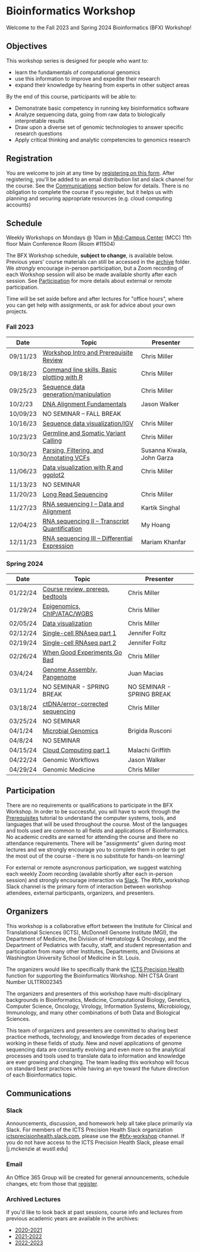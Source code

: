 # Bioinformatics Workshop

Welcome to the Fall 2023 and Spring 2024 Bioinformatics (BFX) Workshop! 


## Objectives

This workshop series is designed for people who want to:

- learn the fundamentals of computational genomics
- use this information to improve and expedite their research
- expand their knowledge by hearing from experts in other subject areas

By the end of this course, participants will be able to:

- Demonstrate basic competency in running key bioinformatics software
- Analyze sequencing data, going from raw data to biologically interpretable results
- Draw upon a diverse set of genomic technologies to answer specific research questions
- Apply critical thinking and analytic competencies to genomics research

## Registration

You are welcome to join at any time by [registering on this form](https://redcap.link/BFX2023). After registering, you'll be added to an email distribution list and slack channel for the course. See the [Communications](README.md#Communications) section below for details. There is no obligation to complete the course if you register, but it helps us with planning and securing appropriate resources (e.g. cloud computing accounts)

## Schedule

Weekly Workshops on Mondays @ 10am in [Mid-Campus Center](https://maps.google.com/?q=4590%20Children) (MCC) 11th floor Main Conference Room (Room #11504)

The BFX Workshop schedule, __subject to change__, is available below. Previous years' course materials can still be accessed in the [archive](archive) folder. We *strongly* encourage in-person participation, but a Zoom recording of each Workshop session will also be made available shortly after each session. See [Participation](README.md#Participation) for more details about external or remote participation.

Time will be set aside before and after lectures for "office hours", where you can get help with assignments, or ask for advice about your own projects.

### Fall 2023
|Date|Topic|Presenter|
|----|--------|------------|
|09/11/23	| [Workshop Intro and Prerequisite Review](lectures/week_01) | Chris Miller |
|09/18/23	| [Command line skills, Basic plotting with R](lectures/week_02) |Chris Miller |
|09/25/23	| [Sequence data generation/manipulation](lectures/week_03) | Chris Miller |
|10/2/23	| [DNA Alignment Fundamentals](lectures/week_04) | Jason Walker |
|10/09/23	| NO SEMINAR – FALL BREAK	| |
|10/16/23	| [Sequence data visualization/IGV](lectures/week_05) | Chris Miller |
|10/23/23	| [Germline and Somatic Variant Calling](lectures/week_06) | Chris Miller |
|10/30/23	| [Parsing, Filtering, and Annotating VCFs](lectures/week_07) | Susanna Kiwala, John Garza |
|11/06/23	| [Data visualization with R and ggplot2](lectures/week_08) | Chris Miller |
|11/13/23	| NO SEMINAR  | | 
|11/20/23 | [Long Read Sequencing](lectures/week_09)	| Chris Miller |
|11/27/23	| [RNA sequencing I – Data and Alignment](lectures/week_10) | Kartik Singhal |
|12/04/23	| [RNA sequencing II – Transcript Quantification](lectures/week_11) | My Hoang |
|12/11/23	| [RNA sequencing III – Differential Expression](lectures/week_12) | Mariam Khanfar |

### Spring 2024
|Date|Topic|Presenter|
|----|--------|------------|
| 01/22/24 | [Course review, prereqs, bedtools](lectures/week_13) | Chris Miller |
| 01/29/24 | [Epigenomics, ChIP/ATAC/WGBS](lectures/week_14) | Chris Miller |
| 02/05/24 | [Data visualization](lectures/week_15) | Chris Miller |
| 02/12/24 | [Single-cell RNAseq part 1](lectures/week_16) | Jennifer Foltz |
| 02/19/24 | [Single-cell RNAseq part 2](lectures/week_17) | Jennifer Foltz |
| 02/26/24 | [When Good Experiments Go Bad](lectures/week_18) | Chris Miller |
| 03/4/24 | [Genome Assembly, Pangenome](lectures/week_19) | Juan Macias |
| 03/11/24 | NO SEMINAR - SPRING BREAK | NO SEMINAR - SPRING BREAK |
| 03/18/24 | [ctDNA/error-corrected sequencing](lectures/week_20) | Chris Miller |
| 03/25/24 | NO SEMINAR |  |
| 04/1/24 | [Microbial Genomics](lectures/week_21) | Brigida Rusconi |
| 04/8/24 | NO SEMINAR |   |
| 04/15/24 | [Cloud Computing part 1](lectures/week_22) | Malachi Griffith |
| 04/22/24 | Genomic Workflows | Jason Walker |
| 04/29/24 | Genomic Medicine | Chris Miller |



## Participation

There are no requirements or qualifications to participate in the BFX Workshop. In order to be successful, you will have to work through the [Prerequisites](lectures/week_01/bfx_workshop_01_overview.ipynb) tutorial to understand the computer systems, tools, and languages that will be used throughout the course. Most of the languages and tools used are common to all fields and applications of Bioinformatics. No academic credits are earned for attending the course and there no attendance requirements. There will be "assignments" given during most lectures and we strongly encourage you to complete them in order to get the most out of the course - there is no substitute for hands-on learning!

For external or remote asyncronous participation, we suggest watching each weekly Zoom recording (available shortly after each in-person session) and strongly encourage interaction via [Slack](README.md#Slack). The #bfx_workshop Slack channel is the primary form of interaction between workshop attendees, external participants, organizers, and presenters. 

## Organizers

This workshop is a collaborative effort between the Institute for Clinical and Translational Sciences (ICTS), McDonnell Genome Institute (MGI), the Department of Medicine, the Division of Hematology & Oncology, and the Department of Pediatrics with faculty, staff, and student representation and participation from many other Institutes, Departments, and Divisions at Washington University School of Medicine in St. Louis.

The organizers would like to specifically thank the [ICTS Precision Health](https://icts-precisionhealth.wustl.edu/) function for supporting the Bioinformatics Workshop. NIH CTSA Grant Number UL1TR002345

The organizers and presenters of this workshop have multi-disciplinary backgrounds in Bioinformatics, Medicine, Computational Biology, Genetics, Computer Science, Oncology, Virology, Information Systems, Microbiology, Immunology, and many other combinations of both Data and Biological Sciences.

This team of organizers and presenters are committed to sharing best practice methods, technology, and knowledge from decades of experience working in these fields of study. New and novel applications of genome sequencing data are constantly evolving and even more so the analytical processes and tools used to translate data to information and knowledge are ever growing and changing. The team leading this workshop will focus on standard best practices while having an eye toward the future direction of each Bioinformatics topic.

## Communications

### Slack

Announcements, discussion, and homework help all take place primarily via Slack. For members of the ICTS Precision Health Slack organization [ictsprecisionhealth.slack.com](http://ictsprecisionhealth.slack.com), please use the [#bfx-workshop](https://ictsprecisionhealth.slack.com/archives/C040Q704WS2) channel. If you do not have access to the ICTS Precision Health Slack, please email [j.mckenzie at wustl.edu]

### Email

An Office 365 Group will be created for general announcements, schedule changes, etc from those that [register](README.md#Registration).  

### Archived Lectures

If you'd like to look back at past sessions, course info and lectures from previous academic years are available in the archives:

- [2020-2021](archive/v2020-2021)
- [2021-2022](archive/v2021-2022) 
- [2022-2023](archive/v2022-2023)
